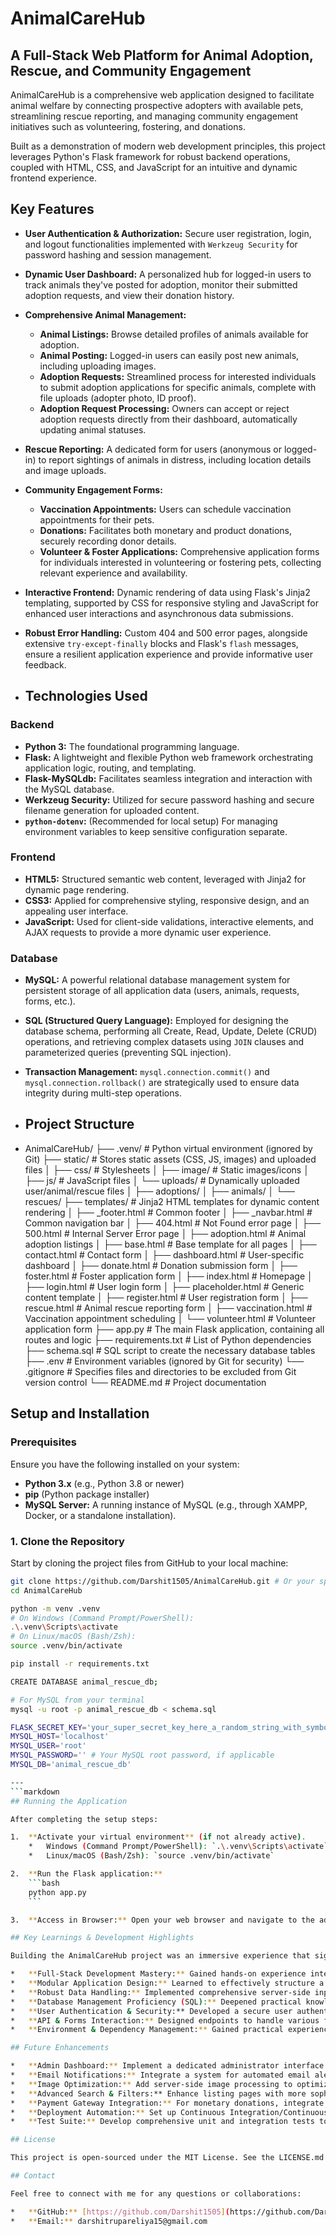 # AnimalCareHub

## A Full-Stack Web Platform for Animal Adoption, Rescue, and Community Engagement

AnimalCareHub is a comprehensive web application designed to facilitate animal welfare by connecting prospective adopters with available pets, streamlining rescue reporting, and managing community engagement initiatives such as volunteering, fostering, and donations.

Built as a demonstration of modern web development principles, this project leverages Python's Flask framework for robust backend operations, coupled with HTML, CSS, and JavaScript for an intuitive and dynamic frontend experience.

## Key Features

*   **User Authentication & Authorization:** Secure user registration, login, and logout functionalities implemented with `Werkzeug Security` for password hashing and session management.
*   **Dynamic User Dashboard:** A personalized hub for logged-in users to track animals they've posted for adoption, monitor their submitted adoption requests, and view their donation history.
*   **Comprehensive Animal Management:**
    *   **Animal Listings:** Browse detailed profiles of animals available for adoption.
    *   **Animal Posting:** Logged-in users can easily post new animals, including uploading images.
    *   **Adoption Requests:** Streamlined process for interested individuals to submit adoption applications for specific animals, complete with file uploads (adopter photo, ID proof).
    *   **Adoption Request Processing:** Owners can accept or reject adoption requests directly from their dashboard, automatically updating animal statuses.
*   **Rescue Reporting:** A dedicated form for users (anonymous or logged-in) to report sightings of animals in distress, including location details and image uploads.
*   **Community Engagement Forms:**
    *   **Vaccination Appointments:** Users can schedule vaccination appointments for their pets.
    *   **Donations:** Facilitates both monetary and product donations, securely recording donor details.
    *   **Volunteer & Foster Applications:** Comprehensive application forms for individuals interested in volunteering or fostering pets, collecting relevant experience and availability.
*   **Interactive Frontend:** Dynamic rendering of data using Flask's Jinja2 templating, supported by CSS for responsive styling and JavaScript for enhanced user interactions and asynchronous data submissions.
*   **Robust Error Handling:** Custom 404 and 500 error pages, alongside extensive `try-except-finally` blocks and Flask's `flash` messages, ensure a resilient application experience and provide informative user feedback.

*   ## Technologies Used

### Backend
*   **Python 3:** The foundational programming language.
*   **Flask:** A lightweight and flexible Python web framework orchestrating application logic, routing, and templating.
*   **Flask-MySQLdb:** Facilitates seamless integration and interaction with the MySQL database.
*   **Werkzeug Security:** Utilized for secure password hashing and secure filename generation for uploaded content.
*   **`python-dotenv`:** (Recommended for local setup) For managing environment variables to keep sensitive configuration separate.

### Frontend
*   **HTML5:** Structured semantic web content, leveraged with Jinja2 for dynamic page rendering.
*   **CSS3:** Applied for comprehensive styling, responsive design, and an appealing user interface.
*   **JavaScript:** Used for client-side validations, interactive elements, and AJAX requests to provide a more dynamic user experience.

### Database
*   **MySQL:** A powerful relational database management system for persistent storage of all application data (users, animals, requests, forms, etc.).
*   **SQL (Structured Query Language):** Employed for designing the database schema, performing all Create, Read, Update, Delete (CRUD) operations, and retrieving complex datasets using `JOIN` clauses and parameterized queries (preventing SQL injection).
*   **Transaction Management:** `mysql.connection.commit()` and `mysql.connection.rollback()` are strategically used to ensure data integrity during multi-step operations.

*   ## Project Structure
*   AnimalCareHub/
├── .venv/                   # Python virtual environment (ignored by Git)
├── static/                  # Stores static assets (CSS, JS, images) and uploaded files
│   ├── css/                 # Stylesheets
│   ├── image/               # Static images/icons
│   ├── js/                  # JavaScript files
│   └── uploads/             # Dynamically uploaded user/animal/rescue files
│       ├── adoptions/
│       ├── animals/
│       └── rescues/
├── templates/               # Jinja2 HTML templates for dynamic content rendering
│   ├── _footer.html         # Common footer
│   ├── _navbar.html         # Common navigation bar
│   ├── 404.html             # Not Found error page
│   ├── 500.html             # Internal Server Error page
│   ├── adoption.html        # Animal adoption listings
│   ├── base.html            # Base template for all pages
│   ├── contact.html         # Contact form
│   ├── dashboard.html       # User-specific dashboard
│   ├── donate.html          # Donation submission form
│   ├── foster.html          # Foster application form
│   ├── index.html           # Homepage
│   ├── login.html           # User login form
│   ├── placeholder.html     # Generic content template
│   ├── register.html        # User registration form
│   ├── rescue.html          # Animal rescue reporting form
│   ├── vaccination.html     # Vaccination appointment scheduling
│   └── volunteer.html       # Volunteer application form
├── app.py                   # The main Flask application, containing all routes and logic
├── requirements.txt         # List of Python dependencies
├── schema.sql               # SQL script to create the necessary database tables
├── .env                     # Environment variables (ignored by Git for security)
└── .gitignore               # Specifies files and directories to be excluded from Git version control
└── README.md                # Project documentation

## Setup and Installation

### Prerequisites

Ensure you have the following installed on your system:

*   **Python 3.x** (e.g., Python 3.8 or newer)
*   **pip** (Python package installer)
*   **MySQL Server:** A running instance of MySQL (e.g., through XAMPP, Docker, or a standalone installation).

### 1. Clone the Repository

Start by cloning the project files from GitHub to your local machine:

```bash
git clone https://github.com/Darshit1505/AnimalCareHub.git # Or your specific repo URL
cd AnimalCareHub

python -m venv .venv
# On Windows (Command Prompt/PowerShell):
.\.venv\Scripts\activate
# On Linux/macOS (Bash/Zsh):
source .venv/bin/activate

pip install -r requirements.txt

CREATE DATABASE animal_rescue_db;

# For MySQL from your terminal
mysql -u root -p animal_rescue_db < schema.sql

FLASK_SECRET_KEY='your_super_secret_key_here_a_random_string_with_symbols_and_numbers_!@#$%^&*'
MYSQL_HOST='localhost'
MYSQL_USER='root'
MYSQL_PASSWORD='' # Your MySQL root password, if applicable
MYSQL_DB='animal_rescue_db'

---
```markdown
## Running the Application

After completing the setup steps:

1.  **Activate your virtual environment** (if not already active).
    *   Windows (Command Prompt/PowerShell): `.\.venv\Scripts\activate`
    *   Linux/macOS (Bash/Zsh): `source .venv/bin/activate`

2.  **Run the Flask application:**
    ```bash
    python app.py
    ```

3.  **Access in Browser:** Open your web browser and navigate to the address shown in your terminal (typically `http://127.0.0.1:5000` or `http://localhost:5000`).

## Key Learnings & Development Highlights

Building the AnimalCareHub project was an immersive experience that significantly enhanced my skills across the full stack:

*   **Full-Stack Development Mastery:** Gained hands-on experience integrating a Python Flask backend with dynamic HTML, CSS, and JavaScript on the frontend, managing the entire data flow and user interaction.
*   **Modular Application Design:** Learned to effectively structure a complex web application into logical, reusable components (routes, templates, static assets, helper functions), improving code organization and maintainability.
*   **Robust Data Handling:** Implemented comprehensive server-side input validation for all user-submitted forms, coupled with secure filename sanitization and error handling for reliable file uploads.
*   **Database Management Proficiency (SQL):** Deepened practical knowledge of relational database schema design (MySQL), executing a wide array of SQL queries (including `JOIN` operations for complex data retrieval), and managing database transactions (commit/rollback) to ensure data consistency and integrity.
*   **User Authentication & Security:** Developed a secure user authentication system including registration, login, logout, password hashing using `Werkzeug Security`, and session management.
*   **API & Forms Interaction:** Designed endpoints to handle various form submissions and file uploads, processing requests and providing dynamic JSON or rendered HTML responses.
*   **Environment & Dependency Management:** Gained practical experience in setting up Python virtual environments and managing project dependencies using `pip` and `requirements.txt`.

## Future Enhancements

*   **Admin Dashboard:** Implement a dedicated administrator interface for streamlined management of users, animals, adoption requests, and reports.
*   **Email Notifications:** Integrate a system for automated email alerts (e.g., for new adoption requests, application status updates).
*   **Image Optimization:** Add server-side image processing to optimize and resize uploaded photos for better performance and storage.
*   **Advanced Search & Filters:** Enhance listing pages with more sophisticated search, sorting, and filtering options.
*   **Payment Gateway Integration:** For monetary donations, integrate with a real payment gateway (e.g., Stripe, PayPal).
*   **Deployment Automation:** Set up Continuous Integration/Continuous Deployment (CI/CD) pipelines for easier and more reliable deployments to cloud platforms.
*   **Test Suite:** Develop comprehensive unit and integration tests to ensure code quality and prevent regressions.

## License

This project is open-sourced under the MIT License. See the LICENSE.md file in the repository for full details.

## Contact

Feel free to connect with me for any questions or collaborations:

*   **GitHub:** [https://github.com/Darshit1505](https://github.com/Darshit1505)
*   **Email:** darshitrupareliya15@gmail.com
